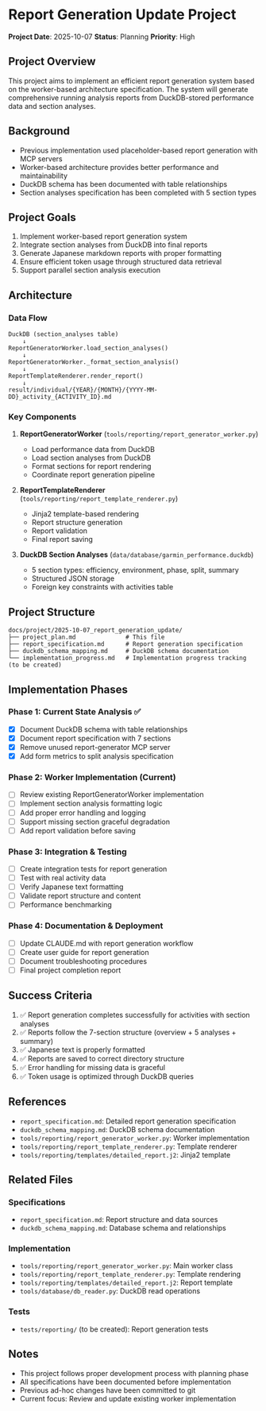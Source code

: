 # Report Generation Update Project

**Project Date**: 2025-10-07
**Status**: Planning
**Priority**: High

## Project Overview

This project aims to implement an efficient report generation system based on the worker-based architecture specification. The system will generate comprehensive running analysis reports from DuckDB-stored performance data and section analyses.

## Background

- Previous implementation used placeholder-based report generation with MCP servers
- Worker-based architecture provides better performance and maintainability
- DuckDB schema has been documented with table relationships
- Section analyses specification has been completed with 5 section types

## Project Goals

1. Implement worker-based report generation system
2. Integrate section analyses from DuckDB into final reports
3. Generate Japanese markdown reports with proper formatting
4. Ensure efficient token usage through structured data retrieval
5. Support parallel section analysis execution

## Architecture

### Data Flow

```
DuckDB (section_analyses table)
    ↓
ReportGeneratorWorker.load_section_analyses()
    ↓
ReportGeneratorWorker._format_section_analysis()
    ↓
ReportTemplateRenderer.render_report()
    ↓
result/individual/{YEAR}/{MONTH}/{YYYY-MM-DD}_activity_{ACTIVITY_ID}.md
```

### Key Components

1. **ReportGeneratorWorker** (`tools/reporting/report_generator_worker.py`)
   - Load performance data from DuckDB
   - Load section analyses from DuckDB
   - Format sections for report rendering
   - Coordinate report generation pipeline

2. **ReportTemplateRenderer** (`tools/reporting/report_template_renderer.py`)
   - Jinja2 template-based rendering
   - Report structure generation
   - Report validation
   - Final report saving

3. **DuckDB Section Analyses** (`data/database/garmin_performance.duckdb`)
   - 5 section types: efficiency, environment, phase, split, summary
   - Structured JSON storage
   - Foreign key constraints with activities table

## Project Structure

```
docs/project/2025-10-07_report_generation_update/
├── project_plan.md              # This file
├── report_specification.md      # Report generation specification
├── duckdb_schema_mapping.md     # DuckDB schema documentation
└── implementation_progress.md   # Implementation progress tracking (to be created)
```

## Implementation Phases

### Phase 1: Current State Analysis ✅
- [x] Document DuckDB schema with table relationships
- [x] Document report specification with 7 sections
- [x] Remove unused report-generator MCP server
- [x] Add form metrics to split analysis specification

### Phase 2: Worker Implementation (Current)
- [ ] Review existing ReportGeneratorWorker implementation
- [ ] Implement section analysis formatting logic
- [ ] Add proper error handling and logging
- [ ] Support missing section graceful degradation
- [ ] Add report validation before saving

### Phase 3: Integration & Testing
- [ ] Create integration tests for report generation
- [ ] Test with real activity data
- [ ] Verify Japanese text formatting
- [ ] Validate report structure and content
- [ ] Performance benchmarking

### Phase 4: Documentation & Deployment
- [ ] Update CLAUDE.md with report generation workflow
- [ ] Create user guide for report generation
- [ ] Document troubleshooting procedures
- [ ] Final project completion report

## Success Criteria

1. ✅ Report generation completes successfully for activities with section analyses
2. ✅ Reports follow the 7-section structure (overview + 5 analyses + summary)
3. ✅ Japanese text is properly formatted
4. ✅ Reports are saved to correct directory structure
5. ✅ Error handling for missing data is graceful
6. ✅ Token usage is optimized through DuckDB queries

## References

- `report_specification.md`: Detailed report generation specification
- `duckdb_schema_mapping.md`: DuckDB schema documentation
- `tools/reporting/report_generator_worker.py`: Worker implementation
- `tools/reporting/report_template_renderer.py`: Template renderer
- `tools/reporting/templates/detailed_report.j2`: Jinja2 template

## Related Files

### Specifications
- `report_specification.md`: Report structure and data sources
- `duckdb_schema_mapping.md`: Database schema and relationships

### Implementation
- `tools/reporting/report_generator_worker.py`: Main worker class
- `tools/reporting/report_template_renderer.py`: Template rendering
- `tools/reporting/templates/detailed_report.j2`: Report template
- `tools/database/db_reader.py`: DuckDB read operations

### Tests
- `tests/reporting/` (to be created): Report generation tests

## Notes

- This project follows proper development process with planning phase
- All specifications have been documented before implementation
- Previous ad-hoc changes have been committed to git
- Current focus: Review and update existing worker implementation
